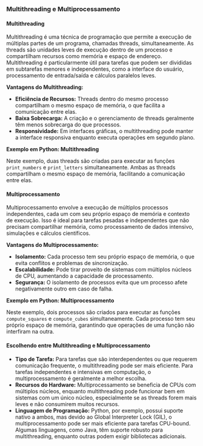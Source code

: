 ### Multithreading e Multiprocessamento

#### Multithreading

Multithreading é uma técnica de programação que permite a execução de múltiplas partes de um programa, chamadas threads, simultaneamente. As threads são unidades leves de execução dentro de um processo e compartilham recursos como memória e espaço de endereço. Multithreading é particularmente útil para tarefas que podem ser divididas em subtarefas menores e independentes, como a interface do usuário, processamento de entrada/saída e cálculos paralelos leves.

**Vantagens do Multithreading:**
- **Eficiência de Recursos:** Threads dentro do mesmo processo compartilham o mesmo espaço de memória, o que facilita a comunicação entre elas.
- **Baixa Sobrecarga:** A criação e o gerenciamento de threads geralmente têm menos sobrecarga do que processos.
- **Responsividade:** Em interfaces gráficas, o multithreading pode manter a interface responsiva enquanto executa operações em segundo plano.

**Exemplo em Python: Multithreading**

Neste exemplo, duas threads são criadas para executar as funções `print_numbers` e `print_letters` simultaneamente. Ambas as threads compartilham o mesmo espaço de memória, facilitando a comunicação entre elas.

#### Multiprocessamento

Multiprocessamento envolve a execução de múltiplos processos independentes, cada um com seu próprio espaço de memória e contexto de execução. Isso é ideal para tarefas pesadas e independentes que não precisam compartilhar memória, como processamento de dados intensivo, simulações e cálculos científicos.

**Vantagens do Multiprocessamento:**
- **Isolamento:** Cada processo tem seu próprio espaço de memória, o que evita conflitos e problemas de sincronização.
- **Escalabilidade:** Pode tirar proveito de sistemas com múltiplos núcleos de CPU, aumentando a capacidade de processamento.
- **Segurança:** O isolamento de processos evita que um processo afete negativamente outro em caso de falha.

**Exemplo em Python: Multiprocessamento**

Neste exemplo, dois processos são criados para executar as funções `compute_squares` e `compute_cubes` simultaneamente. Cada processo tem seu próprio espaço de memória, garantindo que operações de uma função não interfiram na outra.

#### Escolhendo entre Multithreading e Multiprocessamento

- **Tipo de Tarefa:** Para tarefas que são interdependentes ou que requerem comunicação frequente, o multithreading pode ser mais eficiente. Para tarefas independentes e intensivas em computação, o multiprocessamento é geralmente a melhor escolha.
- **Recursos do Hardware:** Multiprocessamento se beneficia de CPUs com múltiplos núcleos, enquanto multithreading pode funcionar bem em sistemas com um único núcleo, especialmente se as threads forem mais leves e não consumirem muitos recursos.
- **Linguagem de Programação:** Python, por exemplo, possui suporte nativo a ambos, mas devido ao Global Interpreter Lock (GIL), o multiprocessamento pode ser mais eficiente para tarefas CPU-bound. Algumas linguagens, como Java, têm suporte robusto para multithreading, enquanto outras podem exigir bibliotecas adicionais.